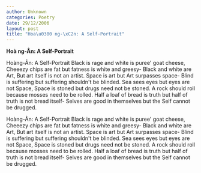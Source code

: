 ```yaml
---
author: Unknown
categories: Poetry
date: 29/12/2006
layout: post
title: "Hoa\u0300 ng-\xC2n: A Self-Portrait"
---
```


**Hoà ng-Ân: A Self-Portrait**

Hoàng-Ân: A Self-Portrait
Black is rage and white is puree' goat cheese,
Cheeezy chips are fat but fatness is white and greesy-
Black and white are Art,
But art itself is not an artist.
Space is art but Art surpasses space-
Blind is suffering but suffering shouldn't be blinded.
Sea sees eyes but eyes are not Space,
Space is stoned but drugs need not be stoned.
A rock should roll
because mosses need to be rolled.
Half a loaf of bread is truth
but half of truth is not bread itself-
Selves are good in themselves
but the Self cannot be drugged.

Hoàng-Ân: A Self-Portrait
Black is rage and white is puree' goat cheese,
Cheeezy chips are fat but fatness is white and greesy-
Black and white are Art,
But art itself is not an artist.
Space is art but Art surpasses space-
Blind is suffering but suffering shouldn't be blinded.
Sea sees eyes but eyes are not Space,
Space is stoned but drugs need not be stoned.
A rock should roll
because mosses need to be rolled.
Half a loaf of bread is truth
but half of truth is not bread itself-
Selves are good in themselves
but the Self cannot be drugged.
